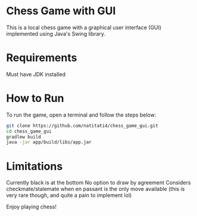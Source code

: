 # Chess Game with GUI

This is a local chess game with a graphical user interface (GUI) implemented using Java's Swing library.

# Requirements
Must have JDK installed

# How to Run

To run the game, open a terminal and follow the steps below:

```bash
git clone https://github.com/natitati4/chess_game_gui.git
cd chess_game_gui
gradlew build
java -jar app/build/libs/app.jar
```

# Limitations
Currently black is at the bottom
No option to draw by agreement
Considers checkmate/stalemate when en passant is the only move available (this is very rare though, and quite a pain to implement lol)

Enjoy playing chess!
